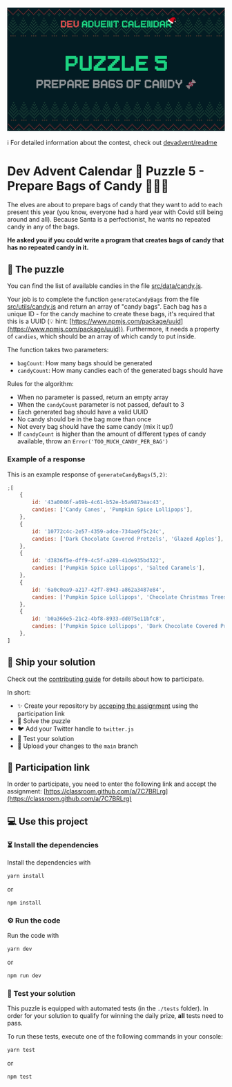 ![](README.cover.jpg)

ℹ️ For detailed information about the contest, check out [devadvent/readme](https://github.com/devadvent/readme/)

# Dev Advent Calendar 🎅 Puzzle 5 - Prepare Bags of Candy 🍫🍬🍭

The elves are about to prepare bags of candy that they want to add to each present this year (you know, everyone had a hard year with Covid still being around and all).
Because Santa is a perfectionist, he wants no repeated candy in any of the bags.

**He asked you if you could write a program that creates bags of candy that has no repeated candy in it.**

## 🧩 The puzzle

You can find the list of available candies in the file [src/data/candy.js](src/data/candy.js).

Your job is to complete the function `generateCandyBags` from the file [src/utils/candy.js](src/utils/candy.js) and return an array of "candy bags".
Each bag has a unique ID - for the candy machine to create these bags, it's required that this is a UUID (💡 hint: [https://www.npmjs.com/package/uuid](https://www.npmjs.com/package/uuid)).
Furthermore, it needs a property of `candies`, which should be an array of which candy to put inside.

The function takes two parameters:

-   `bagCount`: How many bags should be generated
-   `candyCount`: How many candies each of the generated bags should have

Rules for the algorithm:

-   When no parameter is passed, return an empty array
-   When the `candyCount` parameter is not passed, default to 3
-   Each generated bag should have a valid UUID
-   No candy should be in the bag more than once
-   Not every bag should have the same candy (mix it up!)
-   If `candyCount` is higher than the amount of different types of candy available, throw an `Error('TOO_MUCH_CANDY_PER_BAG')`

### Example of a response

This is an example response of `generateCandyBags(5,2)`:

```javascript
;[
    {
        id: '43a0046f-a69b-4c61-b52e-b5a9873eac43',
        candies: ['Candy Canes', 'Pumpkin Spice Lollipops'],
    },
    {
        id: '10772c4c-2e57-4359-adce-734ae9f5c24c',
        candies: ['Dark Chocolate Covered Pretzels', 'Glazed Apples'],
    },
    {
        id: 'd3836f5e-dff9-4c5f-a289-41de935bd322',
        candies: ['Pumpkin Spice Lollipops', 'Salted Caramels'],
    },
    {
        id: '6a0c0ea9-a217-42f7-8943-a862a3487e84',
        candies: ['Pumpkin Spice Lollipops', 'Chocolate Christmas Trees'],
    },
    {
        id: 'b0a366e5-21c2-4bf8-8933-dd075e11bfc8',
        candies: ['Pumpkin Spice Lollipops', 'Dark Chocolate Covered Pretzels'],
    },
]
```

## 🚢 Ship your solution

Check out the [contributing guide](https://github.com/devadvent/readme/blob/main/CONTRIBUTING.md) for details about how to participate.

In short:

-   ✨ Create your repository by [acceping the assignment](https://classroom.github.com/a/7C7BRLrg) using the participation link
-   🧩 Solve the puzzle
-   🐦 Add your Twitter handle to `twitter.js`
-   🤖 Test your solution
-   🚀 Upload your changes to the `main` branch

## 🔗 Participation link

In order to participate, you need to enter the following link and accept the assignment:
[https://classroom.github.com/a/7C7BRLrg](https://classroom.github.com/a/7C7BRLrg)

## 💻 Use this project

### ⏳ Install the dependencies

Install the dependencies with

```bash
yarn install
```

or

```bash
npm install
```

### ⚙️ Run the code

Run the code with

```bash
yarn dev
```

or

```bash
npm run dev
```

### 🤖 Test your solution

This puzzle is equipped with automated tests (in the `./tests` folder). In order for your solution to qualify for winning the daily prize, **all** tests need to pass.

To run these tests, execute one of the following commands in your console:

```bash
yarn test
```

or

```bash
npm test
```
